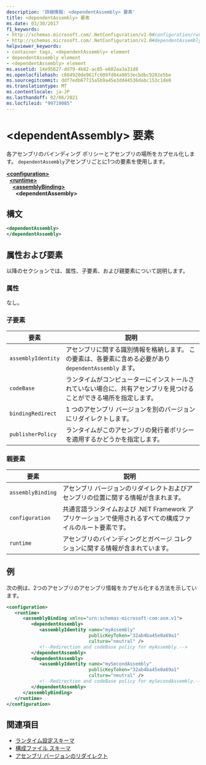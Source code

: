 ```yaml
---
description: '詳細情報: <dependentAssembly> 要素'
title: <dependentAssembly> 要素
ms.date: 03/30/2017
f1_keywords:
- http://schemas.microsoft.com/.NetConfiguration/v2.0#configuration/runtime/assemblyBinding/dependentAssembly
- http://schemas.microsoft.com/.NetConfiguration/v2.0#dependentAssembly
helpviewer_keywords:
- container tags, <dependentAssembly> element
- dependentAssembly element
- <dependentAssembly> element
ms.assetid: 14e95627-dd79-4b82-ac85-e682aa3a31d8
ms.openlocfilehash: c804920de961fc609fd04a0853ecbdbc9202e5be
ms.sourcegitcommit: ddf7edb67715a5b9a45e3dd44536dabc153c1de0
ms.translationtype: MT
ms.contentlocale: ja-JP
ms.lasthandoff: 02/06/2021
ms.locfileid: "99719085"
---
```

# <a name="dependentassembly-element"></a>\<dependentAssembly> 要素

各アセンブリのバインディング ポリシーとアセンブリの場所をカプセル化します。 `dependentAssembly`アセンブリごとに1つの要素を使用します。  
  
[**\<configuration>**](../configuration-element.md)\
&nbsp;&nbsp;[**\<runtime>**](runtime-element.md)\
&nbsp;&nbsp;&nbsp;&nbsp;[**\<assemblyBinding>**](assemblybinding-element-for-runtime.md)\
&nbsp;&nbsp;&nbsp;&nbsp;&nbsp;&nbsp;**\<dependentAssembly>**  
  
## <a name="syntax"></a>構文  
  
```xml  
<dependentAssembly>
</dependentAssembly>  
```  
  
## <a name="attributes-and-elements"></a>属性および要素  

 以降のセクションでは、属性、子要素、および親要素について説明します。  
  
### <a name="attributes"></a>属性  

 なし。  
  
### <a name="child-elements"></a>子要素  
  
|要素|説明|  
|-------------|-----------------|  
|`assemblyIdentity`|アセンブリに関する識別情報を格納します。 この要素は、各要素に含める必要があり `dependentAssembly` ます。|  
|`codeBase`|ランタイムがコンピューターにインストールされていない場合に、共有アセンブリを見つけることができる場所を指定します。|  
|`bindingRedirect`|1 つのアセンブリ バージョンを別のバージョンにリダイレクトします。|  
|`publisherPolicy`|ランタイムがこのアセンブリの発行者ポリシーを適用するかどうかを指定します。|  
  
### <a name="parent-elements"></a>親要素  
  
|要素|説明|  
|-------------|-----------------|  
|`assemblyBinding`|アセンブリ バージョンのリダイレクトおよびアセンブリの位置に関する情報が含まれます。|  
|`configuration`|共通言語ランタイムおよび .NET Framework アプリケーションで使用されるすべての構成ファイルのルート要素です。|  
|`runtime`|アセンブリのバインディングとガベージ コレクションに関する情報が含まれています。|  
  
## <a name="example"></a>例  

 次の例は、2つのアセンブリのアセンブリ情報をカプセル化する方法を示しています。  
  
```xml  
<configuration>  
   <runtime>  
      <assemblyBinding xmlns="urn:schemas-microsoft-com:asm.v1">  
         <dependentAssembly>  
            <assemblyIdentity name="myAssembly"  
                              publicKeyToken="32ab4ba45e0a69a1"  
                              culture="neutral" />  
            <!--Redirection and codeBase policy for myAssembly.-->  
         </dependentAssembly>  
         <dependentAssembly>  
            <assemblyIdentity name="mySecondAssembly"  
                              publicKeyToken="32ab4ba45e0a69a1"  
                              culture="neutral" />  
            <!--Redirection and codeBase policy for mySecondAssembly.-->  
         </dependentAssembly>  
      </assemblyBinding>  
   </runtime>  
</configuration>  
```  
  
## <a name="see-also"></a>関連項目

- [ランタイム設定スキーマ](index.md)
- [構成ファイル スキーマ](../index.md)
- [アセンブリ バージョンのリダイレクト](../../redirect-assembly-versions.md)
